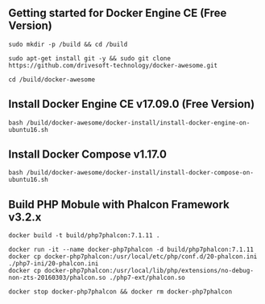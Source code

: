 

Getting started for Docker Engine CE (Free Version)
---------------------------------------------------

```
sudo mkdir -p /build && cd /build

sudo apt-get install git -y && sudo git clone https://github.com/drivesoft-technology/docker-awesome.git

cd /build/docker-awesome
```


Install Docker Engine CE v17.09.0 (Free Version)
---------------------------------------------------

```
bash /build/docker-awesome/docker-install/install-docker-engine-on-ubuntu16.sh
```


Install Docker Compose v1.17.0
---------------------------------------------------

```
bash /build/docker-awesome/docker-install/install-docker-compose-on-ubuntu16.sh
```


Build PHP Mobule with Phalcon Framework v3.2.x
---------------------------------------------------

```
docker build -t build/php7phalcon:7.1.11 .
```


```
docker run -it --name docker-php7phalcon -d build/php7phalcon:7.1.11
docker cp docker-php7phalcon:/usr/local/etc/php/conf.d/20-phalcon.ini ./php7-ini/20-phalcon.ini
docker cp docker-php7phalcon:/usr/local/lib/php/extensions/no-debug-non-zts-20160303/phalcon.so ./php7-ext/phalcon.so
```


```
docker stop docker-php7phalcon && docker rm docker-php7phalcon
```